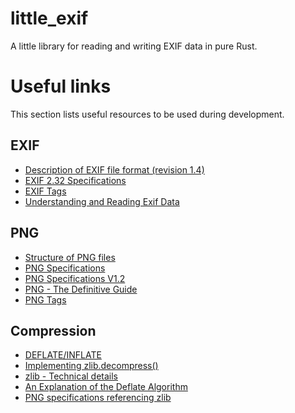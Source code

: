 # little\_exif
A little library for reading and writing EXIF data in pure Rust.

# Useful links
This section lists useful resources to be used during development.

## EXIF
- [Description of EXIF file format (revision 1.4)](http://www.fifi.org/doc/jhead/exif-e.html)
- [EXIF 2.32 Specifications](https://web.archive.org/web/20190624045241if_/http://www.cipa.jp:80/std/documents/e/DC-008-Translation-2019-E.pdf)
- [EXIF Tags](https://exiftool.org/TagNames/EXIF.html)
- [Understanding and Reading Exif Data](https://www.codeproject.com/Articles/47486/Understanding-and-Reading-Exif-Data)

## PNG
- [Structure of PNG files](https://dev.exiv2.org/projects/exiv2/wiki/The_Metadata_in_PNG_files)
- [PNG Specifications](https://www.w3.org/TR/PNG/)
- [PNG Specifications V1.2](http://www.libpng.org/pub/png/spec/1.2/PNG-Contents.html)
- [PNG - The Definitive Guide](http://www.vias.org/pngguide/)
- [PNG Tags](https://exiftool.org/TagNames/PNG.html#TextualData)

## Compression
- [DEFLATE/INFLATE](https://www.w3.org/TR/PNG-Compression.html)
- [Implementing zlib.decompress()](https://pyokagan.name/blog/2019-10-18-zlibinflate/)
- [zlib - Technical details](https://zlib.net/zlib_tech.html)
- [An Explanation of the Deflate Algorithm](https://zlib.net/feldspar.html)
- [PNG specifications referencing zlib](http://www.libpng.org/pub/png/spec/1.2/PNG-Compression.html)

